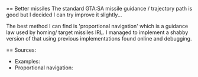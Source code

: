 == Better missiles
The standard GTA:SA missile guidance / trajectory path is good but I 
decided I can try improve it slightly...

The best method I can find is 'proportional navigation' which is a 
guidance law used by homing/ target missiles IRL. I managed to 
implement a shabby version of that using previous implementations found 
online and debugging.

== Sources:
- Examples:
- Proportional navigation: 

